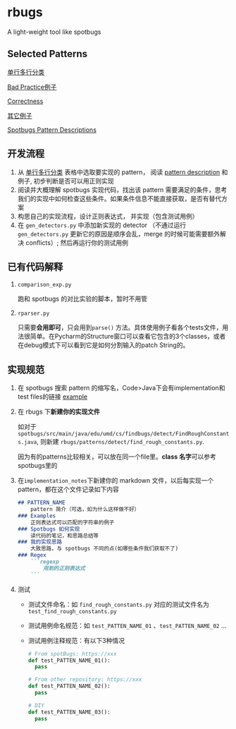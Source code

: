 # rbugs
A light-weight tool like spotbugs

## Selected Patterns

[单行多行分类](https://docs.google.com/spreadsheets/d/1aiYDHrQTci_ih8k-YIuSYZqYCnjTwvZHN3zOKpXv5zQ/edit?usp=sharing)

[Bad Practice例子](https://docs.google.com/presentation/d/1LT1VbDGkFMNARI54cV1zKUBHeN0wc-OSX4BLhUc3ieg/edit?usp=sharing)

[Correctness](https://docs.google.com/presentation/d/1mAIUuQgVncQWGuD7QwHzvduCaMhBQygl4KkkZVBOiBs/edit?usp=sharing)

[其它例子](https://docs.google.com/presentation/d/1cC30HDjKWqpbYAxNSyR_pTEAzpOLncFgn7WD0XfQSj4/edit?usp=sharing)

[Spotbugs Pattern Descriptions](https://spotbugs.readthedocs.io/en/stable/bugDescriptions.html)

## 开发流程
1. 从 [单行多行分类](https://docs.google.com/spreadsheets/d/1aiYDHrQTci_ih8k-YIuSYZqYCnjTwvZHN3zOKpXv5zQ/edit?usp=sharing) 表格中选取要实现的 pattern， 阅读 [pattern description](https://spotbugs.readthedocs.io/en/stable/bugDescriptions.html) 和例子, 初步判断是否可以用正则实现
2. 阅读并大概理解 spotbugs 实现代码，找出该 pattern 需要满足的条件，思考我们的实现中如何检查这些条件。如果条件信息不能直接获取，是否有替代方案
3. 构思自己的实现流程，设计正则表达式， 并实现（包含测试用例）
4. 在 `gen_detectors.py` 中添加新实现的 detector （不通过运行 `gen_detectors.py` 更新它的原因是顺序会乱，merge 的时候可能需要额外解决 conflicts）; 然后再运行你的测试用例

## 已有代码解释

1.  `comparison_exp.py` 

    跑和 spotbugs 的对比实验的脚本，暂时不用管

2.  `rparser.py`

    只需要**会用即可**，只会用到`parse()` 方法。具体使用例子看各个tests文件，用法很简单。在Pycharm的Structure窗口可以查看它包含的3个classes，或者在debug模式下可以看到它是如何分割输入的patch String的。

## 实现规范

1.  在 spotbugs 搜索 pattern 的缩写名，Code>Java下会有implementation和test files的链接  [example](https://github.com/spotbugs/spotbugs/search?l=Java&q=CNT_ROUGH_CONSTANT_VALUE)

2.  在 rbugs 下**新建你的实现文件**

    如对于 `spotbugs/src/main/java/edu/umd/cs/findbugs/detect/FindRoughConstants.java`, 则新建 `rbugs/patterns/detect/find_rough_constants.py`. 

    因为有的patterns比较相关，可以放在同一个file里。**class 名字**可以参考spotbugs里的

3.  在`implementation_notes`下新建你的 markdown 文件，以后每实现一个pattern，都在这个文件记录如下内容

    ```markdown
    ## PATTERN_NAME
        pattern 简介（可选，如为什么这样做不好）
    ### Examples
        正则表达式可以匹配的字符串的例子
    ### Spotbugs 如何实现
        读代码的笔记，和思路总结等
    ### 我的实现思路
        大致思路，与 spotbugs 不同的点(如哪些条件我们获取不了)
    ### Regex
        ```regexp
            用到的正则表达式
        ```
    ```

4.  测试

    -   测试文件命名：如 `find_rough_constants.py` 对应的测试文件名为 `test_find_rough_constants.py`

    -   测试用例命名规范：如 `test_PATTEN_NAME_01` 、`test_PATTEN_NAME_02` ...

    -   测试用例注释规范：有以下3种情况

        ```python
        # From spotBugs: https://xxx
        def test_PATTEN_NAME_01():
          pass
        
        # From other repository: https://xxx
        def test_PATTEN_NAME_02():
          pass
        
        # DIY
        def test_PATTEN_NAME_03():
          pass
        ```

        

